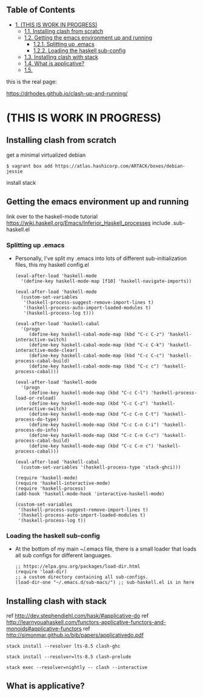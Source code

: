 <div id="table-of-contents">
<h2>Table of Contents</h2>
<div id="text-table-of-contents">
<ul>
<li><a href="#org36a256e">1. (THIS IS WORK IN PROGRESS)</a>
<ul>
<li><a href="#org5865089">1.1. Installing clash from scratch</a></li>
<li><a href="#org0157ed8">1.2. Getting the emacs environment up and running</a>
<ul>
<li><a href="#org4deadbf">1.2.1. Splitting up .emacs</a></li>
<li><a href="#orgb7eddee">1.2.2. Loading the haskell sub-config</a></li>
</ul>
</li>
<li><a href="#orgb992137">1.3. Installing clash with stack</a></li>
<li><a href="#orgf1af0e7">1.4. What is applicative?</a></li>
<li><a href="#org47c331d">1.5. </a></li>
</ul>
</li>
</ul>
</div>
</div>
this is the real page:

<https://drhodes.github.io/clash-up-and-running/>


<a id="org36a256e"></a>

# (THIS IS WORK IN PROGRESS)


<a id="org5865089"></a>

## Installing clash from scratch

get a minimal virtualized debian

    $ vagrant box add https://atlas.hashicorp.com/ARTACK/boxes/debian-jessie

install stack


<a id="org0157ed8"></a>

## Getting the emacs environment up and running

link over to the haskell-mode tutorial
<https://wiki.haskell.org/Emacs/Inferior_Haskell_processes>
include .sub-haskell.el 


<a id="org4deadbf"></a>

### Splitting up .emacs

-   Personally, I've split my .emacs into lots of different
    sub-initialization files, this my haskell config.el
    
        (eval-after-load 'haskell-mode
          '(define-key haskell-mode-map [f10] 'haskell-navigate-imports))
        
        (eval-after-load 'haskell-mode
          (custom-set-variables
           '(haskell-process-suggest-remove-import-lines t)
           '(haskell-process-auto-import-loaded-modules t)
           '(haskell-process-log t)))
        
        (eval-after-load 'haskell-cabal
          '(progn
             (define-key haskell-cabal-mode-map (kbd "C-c C-z") 'haskell-interactive-switch)
             (define-key haskell-cabal-mode-map (kbd "C-c C-k") 'haskell-interactive-mode-clear)
             (define-key haskell-cabal-mode-map (kbd "C-c C-c") 'haskell-process-cabal-build)
             (define-key haskell-cabal-mode-map (kbd "C-c c") 'haskell-process-cabal)))
        
        (eval-after-load 'haskell-mode
          '(progn
             (define-key haskell-mode-map (kbd "C-c C-l") 'haskell-process-load-or-reload)
             (define-key haskell-mode-map (kbd "C-c C-z") 'haskell-interactive-switch)
             (define-key haskell-mode-map (kbd "C-c C-n C-t") 'haskell-process-do-type)
             (define-key haskell-mode-map (kbd "C-c C-n C-i") 'haskell-process-do-info)
             (define-key haskell-mode-map (kbd "C-c C-n C-c") 'haskell-process-cabal-build)
             (define-key haskell-mode-map (kbd "C-c C-n c") 'haskell-process-cabal)))
        
        (eval-after-load 'haskell-cabal
          (custom-set-variables '(haskell-process-type 'stack-ghci)))
        
        (require 'haskell-mode)
        (require 'haskell-interactive-mode)
        (require 'haskell-process)
        (add-hook 'haskell-mode-hook 'interactive-haskell-mode)
        
        (custom-set-variables
         '(haskell-process-suggest-remove-import-lines t)
         '(haskell-process-auto-import-loaded-modules t)
         '(haskell-process-log t))


<a id="orgb7eddee"></a>

### Loading the haskell sub-config

-   At the bottom of my main ~/.emacs file, there is a small loader that
    loads all sub configs for different languages. 
    
        ;; https://elpa.gnu.org/packages/load-dir.html
        (require 'load-dir)
        ;; a custom directory containing all sub-configs.
        (load-dir-one "~/.emacs.d/sub-macs/") ;; sub-haskell.el is in here


<a id="orgb992137"></a>

## Installing clash with stack

ref <http://dev.stephendiehl.com/hask/#applicative-do>
ref <http://learnyouahaskell.com/functors-applicative-functors-and-monoids#applicative-functors>
ref <http://simonmar.github.io/bib/papers/applicativedo.pdf>

    stack install --resolver lts-8.5 clash-ghc

    stack install --resolver=lts-8.5 clash-prelude

    stack exec --resolver=nightly -- clash --interactive


<a id="orgf1af0e7"></a>

## What is applicative?


<a id="org47c331d"></a>

## 

